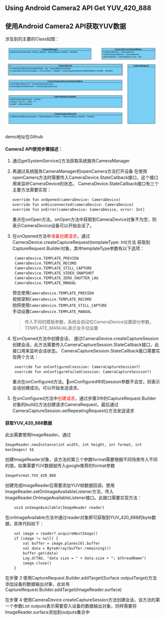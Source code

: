 ## Using Android Camera2 API Get YUV_420_888
## 使用Android Camera2 API获取YUV数据

涉及到的主要的Class如图：


![](camera2-class.png)


demo地址在Github

#### Camera2 API使用步骤描述：


1. 通过getSystemService()方法获取系统服务CameraManager
2. 再通过系统服务CameraManager的openCamera方法打开设备
   在使用openCamera方法时需要传入CameraDevice.StateCallback接口，这个接口用来监听CameraDevice的状态。
   CameraDevice.StateCallback接口有三个主要方法需要实现：

       override fun onOpened(cameraDevice: CameraDevice)
       override fun onDisconnected(cameraDevice: CameraDevice)
       override fun onError(cameraDevice: CameraDevice, error: Int)

   重点在onOpen方法。onOpen方法中获取到CameraDevice对象不为空，则表示CameraDevice设备可以开始会话了。

3. 在onOpened方法中<font color=red>准备创建请求</font>，通过CameraDevice.createCaptureRequest(templateType: Int)方法    获取到CaptureRequest.Builder对象，其中templateType参数有以下选项：    

        CameraDevice.TEMPLATE_PREVIEW
        CameraDevice.TEMPLATE_RECORD
        CameraDevice.TEMPLATE_STILL_CAPTURE
        CameraDevice.TEMPLATE_VIDEO_SNAPSHOT
        CameraDevice.TEMPLATE_ZERO_SHUTTER_LAG
        CameraDevice.TEMPLATE_MANUAL     

    预览使用```CameraDevice.TEMPLATE_PREVIEW```    
    视频录制```CameraDevice.TEMPLATE_RECORD```    
    拍照使用```CameraDevice.TEMPLATE_STILL_CAPTURE```    
    手动设置```CameraDevice.TEMPLATE_MANUAL ```    

    > 传入不同的模版参数，系统会自动位CameraDevice设置部分参数，TEMPLATE_MANUAL表示全手动设置

4. 在onOpened方法中创建会话， 通过CameraDevice.createCaptureSession创建会话，此方法需要传入CameraCaptureSession.StateCallback接口，此接口用来监听会话状态。
   CameraCaptureSession.StateCallback接口需要实现两个方法：    

        override fun onConfigured(session: CameraCaptureSession?)
        override fun onConfigureFailed(session: CameraCaptureSession?)

    重点在onConfigured方法。onConfigured中的session参数不会空，则表示会话创建成功，可以开始发送请求。

5. 在onConfigured方法中<font color=red>创建请求</font>，通过步骤3中的CaptureRequest.Builder对象的build()方法创建请求CameraRequest，最后通过CameraCaptureSession.setRepeatingRequest()方法发送请求



#### 获取YUV_420_888数据

此出需要使用ImageReader。通过    
    
    ImageReader.newInstance(int width, int height, int format, int maxImages) $$  
创建ImageReader对象，该方法的第三个参数format需要根据不同场景传入不同的值，如果需要YUV数据就传入google推荐的format参数    
    
    ImageFormat.YUV_420_888 


创建完成ImageReader后需要添加YUV帧数据回调，使用ImageReader.setOnImageAvailableListener方法，传入ImageReader.OnImageAvailableListener接口。此接口需要实现方法：

        void onImageAvailable(ImageReader reader)

在onImageAvailable方法中通过reader对象即可获取到YUV_420_888的byte数据，具体代码如下：    


        val image = reader?.acquireNextImage()
        if (image != null) {
            val buffer = image.planes[0].buffer
            val data = ByteArray(buffer.remaining())
            buffer.get(data)
            Log.d(TAG, "data size = " + data.size + "; $threadName")
            image.close()
        }

在步骤 3 使用CaptureRequest.Builder.addTarget(Surface outputTarget)方法添加设备的数据输出对象，此处有CaptureRequest.Builder.addTarget(ImageReader.surface)    

在步骤 4 使用CameraDevice.createCaptureSession方法创建会话，该方法的第一个参数List<Surface> outputs表示需要穿入设备的数据输出对象，同样需要将ImageReader.surface添加到outputs集合中